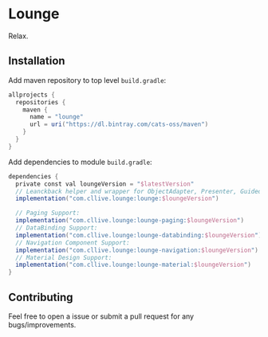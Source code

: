 # Lounge

Relax.

## Installation

Add maven repository to top level `build.gradle`:

```gradle
allprojects {
  repositories {
    maven {
      name = "lounge"
      url = uri("https://dl.bintray.com/cats-oss/maven")
    }
  }
}
```

Add dependencies to module `build.gradle`:

```gradle
dependencies {
  private const val loungeVersion = "$latestVersion"
  // Leanckback helper and wrapper for ObjectAdapter, Presenter, GuidedAction and et al.
  implementation("com.cllive.lounge:lounge:$loungeVersion")

  // Paging Support:
  implementation("com.cllive.lounge:lounge-paging:$loungeVersion")
  // DataBinding Support:
  implementation("com.cllive.lounge:lounge-databinding:$loungeVersion")
  // Navigation Component Support:
  implementation("com.cllive.lounge:lounge-navigation:$loungeVersion")
  // Material Design Support:
  implementation("com.cllive.lounge:lounge-material:$loungeVersion")
}
```

## Contributing

Feel free to open a issue or submit a pull request for any bugs/improvements.
